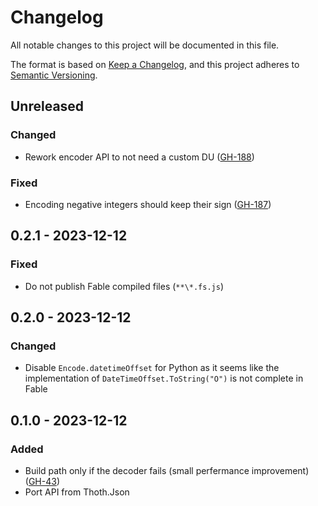 # Changelog

All notable changes to this project will be documented in this file.

The format is based on [Keep a Changelog](https://keepachangelog.com/en/1.0.0/),
and this project adheres to [Semantic Versioning](https://semver.org/spec/v2.0.0.html).

## Unreleased

### Changed

* Rework encoder API to not need a custom DU ([GH-188](https://github.com/thoth-org/Thoth.Json/pull/188/))

### Fixed

* Encoding negative integers should keep their sign ([GH-187](https://github.com/thoth-org/Thoth.Json/issues/187))

## 0.2.1 - 2023-12-12

### Fixed

* Do not publish Fable compiled files (`**\*.fs.js`)

## 0.2.0 - 2023-12-12

### Changed

* Disable `Encode.datetimeOffset` for Python as it seems like the implementation of `DateTimeOffset.ToString("O")` is not complete in Fable

## 0.1.0 - 2023-12-12

### Added

* Build path only if the decoder fails (small perfermance improvement) ([GH-43](https://github.com/thoth-org/Thoth.Json/issues/43))
* Port API from Thoth.Json
